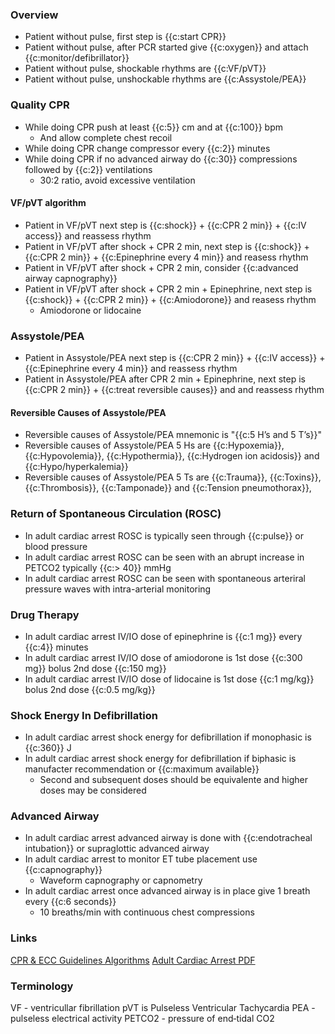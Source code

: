### Overview

- Patient without pulse, first step is {{c:start CPR}}
- Patient without pulse, after PCR started give {{c:oxygen}} and attach {{c:monitor/defibrillator}}
- Patient without pulse, shockable rhythms are {{c:VF/pVT}}
- Patient without pulse, unshockable rhythms are {{c:Assystole/PEA}}

### Quality CPR

- While doing CPR push at least {{c:5}} cm and at {{c:100}} bpm
  - And allow complete chest recoil
- While doing CPR change compressor every {{c:2}} minutes
- While doing CPR if no advanced airway do {{c:30}} compressions followed by {{c:2}} ventilations
  - 30:2 ratio, avoid excessive ventilation

#### VF/pVT algorithm

- Patient in VF/pVT next step is {{c:shock}} + {{c:CPR 2 min}} + {{c:IV access}} and reassess rhythm
- Patient in VF/pVT after shock + CPR 2 min, next step is {{c:shock}} + {{c:CPR 2 min}} + {{c:Epinephrine every 4 min}} and reasess rhythm
- Patient in VF/pVT after shock + CPR 2 min, consider {{c:advanced airway capnography}}
- Patient in VF/pVT after shock + CPR 2 min + Epinephrine, next step is {{c:shock}} + {{c:CPR 2 min}} + {{c:Amiodorone}} and reasess rhythm
  - Amiodorone or lidocaine

### Assystole/PEA

- Patient in Assystole/PEA next step is {{c:CPR 2 min}} + {{c:IV access}} + {{c:Epinephrine every 4 min}} and reassess rhythm
- Patient in Assystole/PEA after CPR 2 min + Epinephrine, next step is {{c:CPR 2 min}} + {{c:treat reversible causes}} and and reassess rhythm

#### Reversible Causes of Assystole/PEA

- Reversible causes of Assystole/PEA mnemonic is "{{c:5 H’s and 5 T’s}}"
- Reversible causes of Assystole/PEA 5 Hs are {{c:Hypoxemia}}, {{c:Hypovolemia}}, {{c:Hypothermia}}, {{c:Hydrogen ion acidosis}} and {{c:Hypo/hyperkalemia}}
- Reversible causes of Assystole/PEA 5 Ts are {{c:Trauma}}, {{c:Toxins}}, {{c:Thrombosis}}, {{c:Tamponade}} and {{c:Tension pneumothorax}},

### Return of Spontaneous Circulation (ROSC)

- In adult cardiac arrest ROSC is typically seen through {{c:pulse}} or blood pressure
- In adult cardiac arrest ROSC can be seen with an abrupt increase in PETCO2 typically {{c:> 40}} mmHg
- In adult cardiac arrest ROSC can be seen with spontaneous arteriral pressure waves with intra-arterial monitoring

### Drug Therapy

- In adult cardiac arrest IV/IO dose of epinephrine is {{c:1 mg}} every {{c:4}} minutes
- In adult cardiac arrest IV/IO dose of amiodorone is 1st dose {{c:300 mg}} bolus 2nd dose {{c:150 mg}}
- In adult cardiac arrest IV/IO dose of lidocaine is 1st dose {{c:1 mg/kg}} bolus 2nd dose {{c:0.5 mg/kg}}

### Shock Energy In Defibrillation

- In adult cardiac arrest shock energy for defibrillation if monophasic is {{c:360}} J
- In adult cardiac arrest shock energy for defibrillation if biphasic is manufacter recommendation or {{c:maximum available}}
  - Second and subsequent doses should be equivalente and higher doses may be considered

### Advanced Airway

- In adult cardiac arrest advanced airway is done with {{c:endotracheal intubation}} or supraglottic advanced airway
- In adult cardiac arrest to monitor ET tube placement use {{c:capnography}}
  - Waveform capnography or capnometry
- In adult cardiac arrest once advanced airway is in place give 1 breath every {{c:6 seconds}}
  - 10 breaths/min with continuous chest compressions

### Links

[CPR & ECC Guidelines Algorithms](https://cpr.heart.org/en/resuscitation-science/cpr-and-ecc-guidelines/algorithms)
[Adult Cardiac Arrest PDF](https://cpr.heart.org/-/media/CPR-Files/CPR-Guidelines-Files/Algorithms/AlgorithmACLS_CA_200402.pdf)

### Terminology

VF - ventricullar fibrillation pVT is Pulseless Ventricular Tachycardia
PEA - pulseless electrical activity
PETCO2 - pressure of end‑tidal CO2
